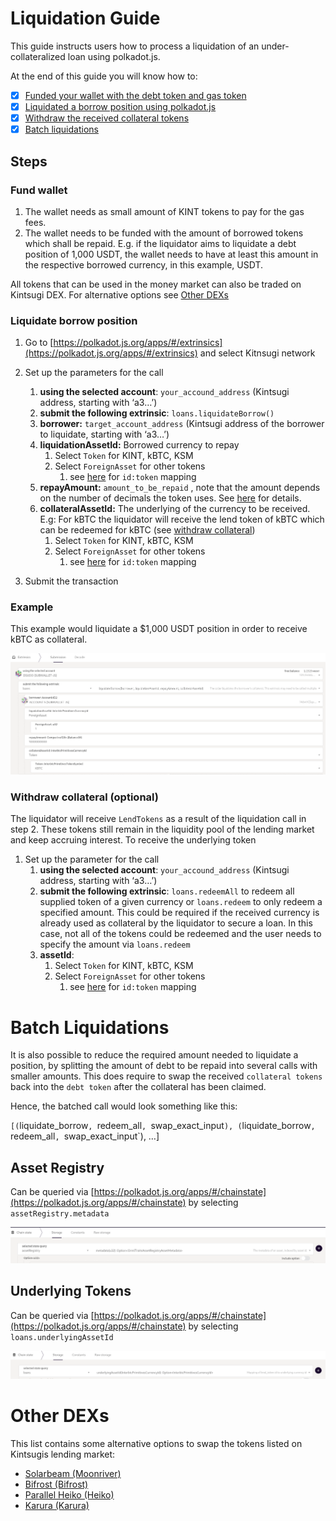 # Liquidation Guide

This guide instructs users how to process a liquidation of an under-collateralized loan using polkadot.js.

At the end of this guide you will know how to:

- [x] [Funded your wallet with the debt token and gas token](#fund-wallet)
- [x] [Liquidated a borrow position using polkadot.js](#liquidate-borrow-position)
- [x] [Withdraw the received collateral tokens](#withdraw-collateral-optional)
- [x] [Batch liquidations](#batch-liquidations)

## Steps

### **Fund wallet**

1. The wallet needs as small amount of KINT tokens to pay for the gas fees.
2. The wallet needs to be funded with the amount of borrowed tokens which shall be repaid. E.g. if the liquidator aims to liquidate a debt position of 1,000 USDT, the wallet needs to have at least this amount in the respective borrowed currency, in this example, USDT.

All tokens that can be used in the money market can also be traded on Kintsugi DEX. For alternative options see [Other DEXs](#other-dexs)

### **Liquidate borrow position**

1. Go to [https://polkadot.js.org/apps/#/extrinsics](https://polkadot.js.org/apps/#/extrinsics) and select Kitnsugi network
2. Set up the parameters for the call
    1. **using the selected account**: `your_accound_address` (Kintsugi address, starting with ‘a3…’)
    2. **submit the following extrinsic**: `loans.liquidateBorrow()`
    3. **borrower:** `target_account_address` (Kintsugi address of the borrower to liquidate, starting with ‘a3…’)
    4. **liquidationAssetId:** Borrowed currency to repay
        1. Select `Token` for KINT, kBTC, KSM
        2. Select `ForeignAsset` for other tokens
            1. see [here](#asset-registry) for `id:token` mapping
    5. **repayAmount:** `amount_to_be_repaid` , note that the amount depends on the number of decimals the token uses. See [here](#asset-api) for details.
    6. **collateralAssetId:** The underlying of the currency to be received. E.g: For kBTC the liquidator will receive the lend token of kBTC which can be redeemed for kBTC (see [withdraw collateral](#withdraw-collateral-optional))
        1. Select `Token` for KINT, kBTC, KSM
        2. Select `ForeignAsset` for other tokens
            1. see [here](#asset-registry) for `id:token` mapping
    
3. Submit the transaction

### **Example**

This example would liquidate a $1,000 USDT position in order to receive kBTC as collateral.

![Liquidate Borrow Extrinsic](../_assets/img/guide/liquidate-borrow-extrinsic.png)

### **Withdraw collateral (optional)**

The liquidator will receive `LendTokens` as a result of the liquidation call in step 2. These tokens still remain in the liquidity pool of the lending market and keep accruing interest. To receive the underlying token 

1. Set up the parameter for the call
    1. **using the selected account**: `your_accound_address` (Kintsugi address, starting with ‘a3…’)
    2. **submit the following extrinsic**: `loans.redeemAll` to redeem all supplied token of a given currency or `loans.redeem` to only redeem a specified amount. This could be required if the received currency is already used as collateral by the liquidator to secure a loan. In this case, not all of the tokens could be redeemed and the user needs to specify the amount via `loans.redeem`
    3. **assetId**: 
        1. Select `Token` for KINT, kBTC, KSM
        2. Select `ForeignAsset` for other tokens
            1. see [here](#asset-registry) for `id:token` mapping

# Batch Liquidations

It is also possible to reduce the required amount needed to liquidate a position, by splitting the amount of debt to be repaid into several calls with smaller amounts. This does require to swap the received `collateral tokens` back into the `debt token`  after the collateral has been claimed.

Hence, the batched call would look something like this:

`[(`liquidate_borrow`, `redeem_all`, `swap_exact_input`), (`liquidate_borrow`, `redeem_all`, `swap_exact_input`), …]

## Asset Registry

Can be queried via [https://polkadot.js.org/apps/#/chainstate](https://polkadot.js.org/apps/#/chainstate) by selecting `assetRegistry.metadata`

![Asset Registry](../_assets/img/guide/asset-registry.png)

## Underlying Tokens

Can be queried via [https://polkadot.js.org/apps/#/chainstate](https://polkadot.js.org/apps/#/chainstate) by selecting `loans.underlyingAssetId`

![Underlying Asset](../_assets/img/guide/underlying-asset-id.png)

# Other DEXs

This list contains some alternative options to swap the tokens listed on Kintsugis lending market:
- [Solarbeam (Moonriver)](https://app.solarbeam.io/exchange/swap)
- [Bifrost (Bifrost)](https://bifrost.app/swap)
- [Parallel Heiko (Heiko)](https://app-heiko.parallel.fi/swap)
- [Karura (Karura)](https://apps.karura.network/swap)